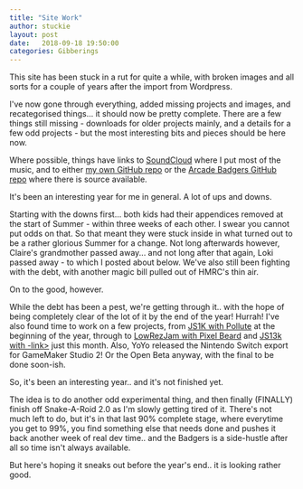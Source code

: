 ```yaml
---
title: "Site Work"
author: stuckie
layout: post
date:   2018-09-18 19:50:00
categories: Gibberings
---
```


This site has been stuck in a rut for quite a while, with broken images and all sorts for a couple of years after the import from Wordpress.

I've now gone through everything, added missing projects and images, and recategorised things... it should now be pretty complete.
There are a few things still missing - downloads for older projects mainly, and a details for a few odd projects - but the most interesting bits and pieces should be here now.

Where possible, things have links to [SoundCloud](https://soundcloud.com/steven-campbell-628493895) where I put most of the music, and to either [my own GitHub repo](https://github.com/stuckie) or the [Arcade Badgers GitHub repo](https://github.com/arcadebadgers) where there is source available.

It's been an interesting year for me in general. A lot of ups and downs.

Starting with the downs first... both kids had their appendices removed at the start of Summer - within three weeks of each other. I swear you cannot put odds on that. So that meant they were stuck inside in what turned out to be a rather glorious Summer for a change.
Not long afterwards however, Claire's grandmother passed away... and not long after that again, Loki passed away - to which I posted about below.
We've also still been fighting with the debt, with another magic bill pulled out of HMRC's thin air.

On to the good, however.

While the debt has been a pest, we're getting through it.. with the hope of being completely clear of the lot of it by the end of the year! Hurrah!
I've also found time to work on a few projects, from [JS1K with Pollute](/projects/js1k/pollute) at the beginning of the year, through to [LowRezJam with Pixel Beard](/projects/lowrezjam/pixelbeard) and [JS13k with -link>](/projects/js13k/link) just this month.
Also, YoYo released the Nintendo Switch export for GameMaker Studio 2! Or the Open Beta anyway, with the final to be done soon-ish.

So, it's been an interesting year.. and it's not finished yet.

The idea is to do another odd experimental thing, and then finally (FINALLY) finish off Snake-A-Roid 2.0 as I'm slowly getting tired of it.
There's not much left to do, but it's in that last 90% complete stage, where everytime you get to 99%, you find something else that needs done and pushes it back another week of real dev time.. and the Badgers is a side-hustle after all so time isn't always available.

But here's hoping it sneaks out before the year's end.. it is looking rather good.
